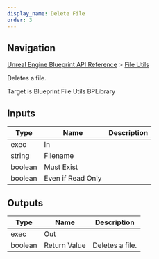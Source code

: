 ```yaml
---
display_name: Delete File
order: 3
---
```

## Navigation

[Unreal Engine Blueprint API Reference](https://dev.epicgames.com/documentation/en-us/unreal-engine/BlueprintAPI) > [File Utils](https://dev.epicgames.com/documentation/en-us/unreal-engine/BlueprintAPI/FileUtils)

Deletes a file.

Target is Blueprint File Utils BPLibrary

## Inputs

| Type | Name | Description |
| --- | --- | --- |
| exec | In |  |
| string | Filename |  |
| boolean | Must Exist |  |
| boolean | Even if Read Only |  |

## Outputs

| Type | Name | Description |
| --- | --- | --- |
| exec | Out |  |
| boolean | Return Value | Deletes a file. |
